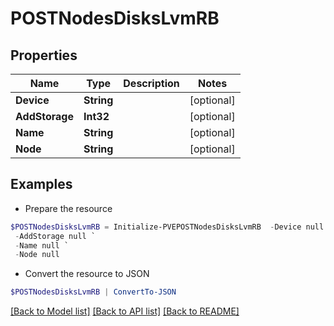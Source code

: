 # POSTNodesDisksLvmRB
## Properties

Name | Type | Description | Notes
------------ | ------------- | ------------- | -------------
**Device** | **String** |  | [optional] 
**AddStorage** | **Int32** |  | [optional] 
**Name** | **String** |  | [optional] 
**Node** | **String** |  | [optional] 

## Examples

- Prepare the resource
```powershell
$POSTNodesDisksLvmRB = Initialize-PVEPOSTNodesDisksLvmRB  -Device null `
 -AddStorage null `
 -Name null `
 -Node null
```

- Convert the resource to JSON
```powershell
$POSTNodesDisksLvmRB | ConvertTo-JSON
```

[[Back to Model list]](../README.md#documentation-for-models) [[Back to API list]](../README.md#documentation-for-api-endpoints) [[Back to README]](../README.md)

